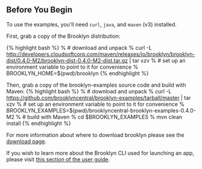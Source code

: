 ## Before You Begin

To use the examples, you'll need ``curl``, ``java``, and ``maven`` (v3) installed.

First, grab a copy of the Brooklyn distribution:

{% highlight bash %}
% # download and unpack
% curl -L http://developers.cloudsoftcorp.com/maven/releases/io/brooklyn/brooklyn-dist/0.4.0-M2/brooklyn-dist-0.4.0-M2-dist.tar.gz | tar xzv
% # set up an environment variable to point to it for convenience
% BROOKLYN_HOME=$(pwd)/brooklyn
{% endhighlight %}

Then, grab a copy of the brooklyn-examples source code and build with Maven:
{% highlight bash %}
% # download and unpack
% curl -L https://github.com/brooklyncentral/brooklyn-examples/tarball/master | tar xzv
% # set up an environment variable to point to it for convenience
% BROOKLYN_EXAMPLES=$(pwd)/brooklyncentral-brooklyn-examples-0.4.0-M2
% # build with Maven
% cd $BROOKLYN_EXAMPLES
% mvn clean install
{% endhighlight %}

For more information about where to download brooklyn please
see the [download page]({{site.url}}/start/download.html).

If you wish to learn more about the Brooklyn CLI used for launching an app,
please visit [this section of the user guide]({{site.url}}/use/guide/management/index.html#cli).
